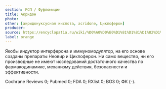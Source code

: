 ```yaml
---
section: РСП / Фуфломицин
title: Акридон
photo:
other: [акридонуксусная кислота, acridone, Циклоферон]
producer:
source: https://encyclopatia.ru/wiki/%D0%A0%D0%B0%D1%81%D1%81%D1%82%D1%80%D0%B5%D0%BB%D1%8C%D0%BD%D1%8B%D0%B9_%D1%81%D0%BF%D0%B8%D1%81%D0%BE%D0%BA_%D0%BF%D1%80%D0%B5%D0%BF%D0%B0%D1%80%D0%B0%D1%82%D0%BE%D0%B2
label: orange
---
```


Якобы индуктор интерферона и иммуномодулятор, на его основе созданы препараты Неовир и Циклоферон. Ни само вещество, ни его производные не имеют исследований достаточного качества по фармакодинамике, механизму действия, безопасности и эффективности.

Cochrane Reviews 0; Pubmed 0; FDA 0; RXlist 0; ВОЗ 0; ФК (-).
